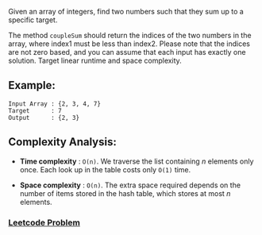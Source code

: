 Given an array of integers, find two numbers such that they sum up to a specific target.

The method `coupleSum` should return the indices of the two numbers in the array, where index1 must be less than index2.
Please note that the indices are not zero based, and you can assume that each input has exactly one solution. Target linear runtime and space complexity.

## Example:

```
Input Array : {2, 3, 4, 7}
Target      : 7
Output      : {2, 3}
```

## Complexity Analysis:

- **Time complexity** : `O(n)`. We traverse the list containing *n* elements only once. Each look up in the table costs only `O(1)` time.

- **Space complexity** : `O(n)`. The extra space required depends on the number of items stored in the hash table, which stores at most *n* elements.

### [Leetcode Problem](https://leetcode.com/problems/two-sum/)

